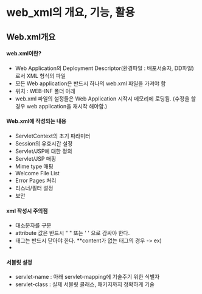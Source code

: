 # web_xml의 개요, 기능, 활용
## Web.xml개요
#### web.xml이란?
  + Web Application의 Deployment Descriptor(환경파일 : 배포서술자, DD파일)로서 XML 형식의 파일
  + 모든 Web application은 반드시 하나의 web.xml 파일을 가져야 함
  + 위치 : WEB-INF 폴더 아래
  + web.xml 파일의 설정들은 Web Application 시작시 메모리에 로딩됨. (수정을 할 경우 web application을 재시작 해야함.)
  
#### Web.xml에 작성되는 내용
  + ServletContext의 초기 파라미터
  + Session의 유효시간 설정
  + Servlet/JSP에 대한 정의
  + Servlet/JSP 매핑
  + Mime type 매핑
  + Welcome File List
  + Error Pages 처리
  + 리스너/필터 설정
  + 보안

#### xml 작성시 주의점
  + 대소문자를 구분
  + attribute 값은 반드시 " " 또는 ' ' 으로 감싸야 한다.
  + 태그는 반드시 닫아야 한다. **content가 없는 태그의 경우 -> ex) <br/>
  + 
#### 서블릿 설정
  + servlet-name : 아래 servlet-mapping에 기술주기 위한 식별자
  + servlet-class : 실제 서블릿 클래스, 패키지까지 정확하게 기술












